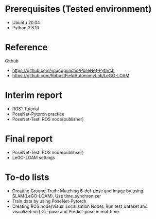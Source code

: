 # Prerequisites (Tested environment)
- Ubuntu 20.04
- Python 3.8.10

# Reference
Github
- https://github.com/youngguncho/PoseNet-Pytorch
- https://github.com/RobustFieldAutonomyLab/LeGO-LOAM

# Interim report
- ROS1 Tutorial
- PoseNet-Pytorch practice
- PoseNet-Test: ROS node(publisher)

# Final report
- PoseNet-Test: ROS node(publihser)
- LeGO-LOAM settings

# To-do lists
- Creating Ground-Truth: Matching 6-dof-pose and image by using SLAM(LeGO-LOAM), Use time_synchronizer
- Train data by using PoseNet-Pytorch
- Creating ROS node(Visual Localization Node): Run test_dataset and visualize(rviz) GT-pose and Predict-pose in real-time
